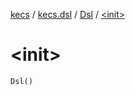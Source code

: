 [kecs](../../index.md) / [kecs.dsl](../index.md) / [Dsl](index.md) / [&lt;init&gt;](./-init-.md)

# &lt;init&gt;

`Dsl()`